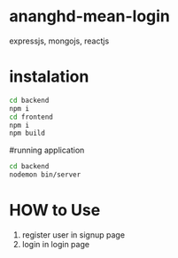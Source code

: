 # ananghd-mean-login
expressjs, mongojs, reactjs

# instalation
```bash
cd backend
npm i
cd frontend
npm i
npm build
```

#running application

```bash
cd backend
nodemon bin/server
```

# HOW to Use

1. register user in signup page <br/>
2. login in login page




